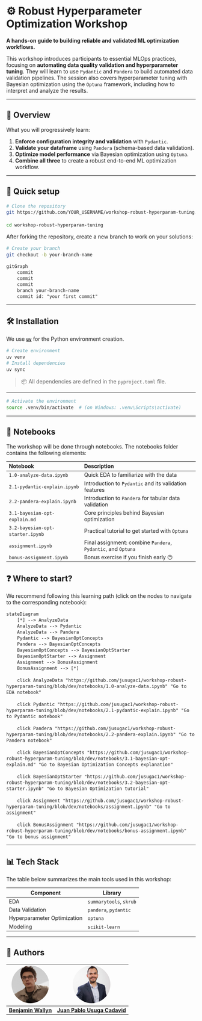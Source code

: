 # ⚙️ Robust Hyperparameter Optimization Workshop

**A hands-on guide to building reliable and validated ML optimization workflows.**

This workshop introduces participants to essential MLOps practices, focusing on **automating data quality validation and hyperparameter tuning**. They will learn to use `Pydantic` and `Pandera` to build automated data validation pipelines. The session also covers hyperparameter tuning with Bayesian optimization using the `Optuna` framework, including how to interpret and analyze the results.

---

## 🧩 Overview

What you will progressively learn:

1. **Enforce configuration integrity and validation** with `Pydantic`.  
2. **Validate your dataframe** using `Pandera` (schema-based data validation).  
3. **Optimize model performance** via Bayesian optimization using `Optuna`.  
4. **Combine all three** to create a robust end-to-end ML optimization workflow.

---

## 🚀 Quick setup

```bash
# Clone the repository
git https://github.com/YOUR_USERNAME/workshop-robust-hyperparam-tuning.git

cd workshop-robust-hyperparam-tuning
```

After forking the repository, create a new branch to work on your solutions:

```bash
# Create your branch
git checkout -b your-branch-name
```

```mermaid
gitGraph
    commit
    commit
    commit
    branch your-branch-name
    commit id: "your first commit"
```

---

## 🛠️ Installation

We use **[`uv`](https://github.com/astral-sh/uv)** for the Python environment creation.

```bash
# Create environment
uv venv
# Install dependencies
uv sync
```

> 📦 All dependencies are defined in the `pyproject.toml` file.
---

```bash
# Activate the environment
source .venv/bin/activate  # (on Windows: .venv\Scripts\activate)
```

---

## 📙 Notebooks

The workshop will be done through notebooks. The notebooks folder contains the following elements:

| Notebook | Description |
|:--|:--|
| `1.0-analyze-data.ipynb` | Quick EDA to familiarize with the data|
| `2.1-pydantic-explain.ipynb` | Introduction to `Pydantic` and its validation features |
| `2.2-pandera-explain.ipynb` | Introduction to `Pandera` for tabular data validation |
| `3.1-bayesian-opt-explain.md` | Core principles behind Bayesian optimization |
| `3.2-bayesian-opt-starter.ipynb` | Practical tutorial to get started with `Optuna` |
| `assignment.ipynb` | Final assignment: combine `Pandera`, `Pydantic`, and `Optuna` |
| `bonus-assignment.ipynb` | Bonus exercise if you finish early 😶 |

## ❓ Where to start?

We recommend following this learning path (click on the nodes to navigate to the corresponding notebook):

```mermaid
stateDiagram
    [*] --> AnalyzeData
    AnalyzeData --> Pydantic
    AnalyzeData --> Pandera
    Pydantic --> BayesianOptConcepts
    Pandera --> BayesianOptConcepts
    BayesianOptConcepts --> BayesianOptStarter
    BayesianOptStarter --> Assignment
    Assignment --> BonusAssignment
    BonusAssignment --> [*]

    click AnalyzeData "https://github.com/jusugac1/workshop-robust-hyperparam-tuning/blob/dev/notebooks/1.0-analyze-data.ipynb" "Go to EDA notebook"

    click Pydantic "https://github.com/jusugac1/workshop-robust-hyperparam-tuning/blob/dev/notebooks/2.1-pydantic-explain.ipynb" "Go to Pydantic notebook"

    click Pandera "https://github.com/jusugac1/workshop-robust-hyperparam-tuning/blob/dev/notebooks/2.2-pandera-explain.ipynb" "Go to Pandera notebook"

    click BayesianOptConcepts "https://github.com/jusugac1/workshop-robust-hyperparam-tuning/blob/dev/notebooks/3.1-bayesian-opt-explain.md" "Go to Bayesian Optimization Concepts explanation"

    click BayesianOptStarter "https://github.com/jusugac1/workshop-robust-hyperparam-tuning/blob/dev/notebooks/3.2-bayesian-opt-starter.ipynb" "Go to Bayesian Optimization tutorial"

    click Assignment "https://github.com/jusugac1/workshop-robust-hyperparam-tuning/blob/dev/notebooks/assignment.ipynb" "Go to assignment"

    click BonusAssignment "https://github.com/jusugac1/workshop-robust-hyperparam-tuning/blob/dev/notebooks/bonus-assignment.ipynb" "Go to bonus assignment"
```

---

## 📊 Tech Stack

The table below summarizes the main tools used in this workshop:

| Component        | Library                  |
|-----------------|--------------------------|
| EDA              | `summarytools`, `skrub` |
| Data Validation  | `pandera`, `pydantic`   |
| Hyperparameter Optimization | `optuna`      |
| Modeling         | `scikit-learn`           |

---

## 👥 Authors

| [<img src="assets/authors/benjamin.jpeg" width="100" height="100" style="border-radius:50%;">](https://www.linkedin.com/in/benjamin-wallyn/) | [<img src="assets/authors/juan.jpeg" width="100" height="100" style="border-radius:50%;">](https://www.linkedin.com/in/juanpablousuga/) |
|:--:|:--:|
| [**Benjamin Wallyn**](https://www.linkedin.com/in/benjamin-wallyn/) | [**Juan Pablo Usuga Cadavid**](https://www.linkedin.com/in/jpusugacadavid/)|

